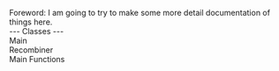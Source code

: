 <h> Foreword: I am going to try to make some more detail documentation of things here. 
<br> --- Classes --- 
<br> Main 
<br> Recombiner 
<br> Main Functions <br> </h>
